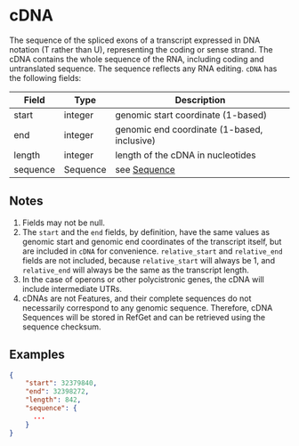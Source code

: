 # cDNA

The sequence of the spliced exons of a transcript expressed in DNA notation (T rather than U), representing the coding or sense strand. The cDNA contains the whole sequence of the RNA, including coding and untranslated sequence. The sequence reflects any RNA editing. `cDNA` has the following fields:

| Field             | Type      | Description                         |
|-------------------|-----------|-------------------------------------|
| start             | integer   | genomic start coordinate (1-based)
| end               | integer   | genomic end coordinate (1-based, inclusive)
| length            | integer   | length of the cDNA in nucleotides
| sequence          | Sequence | see [Sequence](./sequence.md)

## Notes
1. Fields may not be null.
2. The `start` and the `end` fields, by definition, have the same values as genomic start and genomic end coordinates of the transcript itself, but are included in `cDNA` for convenience. `relative_start` and `relative_end` fields are not included, because `relative_start` will always be 1, and `relative_end` will always be the same as the transcript length.
3. In the case of operons or other polycistronic genes, the cDNA will include intermediate UTRs.
4. cDNAs are not Features, and their complete sequences do not necessarily correspond to any genomic sequence. Therefore, cDNA Sequences will be stored in RefGet and can be retrieved using the sequence checksum.

## Examples
```json
{
    "start": 32379840,
    "end": 32398272,
    "length": 842,
    "sequence": {
      ...
    }
}
```
